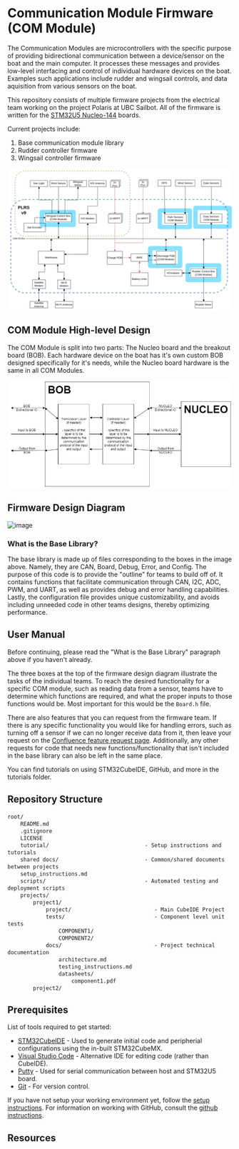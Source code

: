 # Communication Module Firmware (COM Module)

The Communication Modules are microcontrollers with the specific purpose of providing bidirectional communication between a device/sensor on the boat and the main computer. It processes these messages and provides low-level interfacing and control of individual hardware devices on the boat. Examples such applications include rudder and wingsail controls, and data aquisition from various sensors on the boat.

This repository consists of multiple firmware projects from the electrical team working on the project Polaris at UBC Sailbot. All of the firmware is written for the [STM32U5 Nucleo-144](https://www.st.com/en/evaluation-tools/nucleo-u575zi-q.html) boards.

Current projects include:

1. Base communication module library
2. Rudder controller firmware
3. Wingsail controller firmware

![High-level diagram of communication system](shared_docs/images/HL_COM_Diagram.png)

## COM Module High-level Design

The COM Module is split into two parts: The Nucleo board and the breakout board (BOB). Each hardware device on the boat has it's own custom BOB designed specifically for it's needs, while the Nucleo board hardware is the same in all COM Modules.

<!-- ![COM module high-level](shared_docs/images/COM_Internals_Diagram.png) -->

![alt text](shared_docs/images/COM_Internals_Diagram2.png)

## Firmware Design Diagram
<img width="693" alt="image" src="https://github.com/UBCSailbot/com-module-firmware/assets/144284916/f6985165-35a1-43e2-b885-3d951ad07747">

### What is the Base Library?
The base library is made up of files corresponding to the boxes in the image above. Namely, they are CAN, Board, Debug, Error, and Config. The purpose of this code is to provide the "outline" for teams to build off of. It contains functions that facilitate communication through CAN, I2C, ADC, PWM, and UART, as well as provides debug and error handling capabilities. Lastly, the configuration file provides unique customizability, and avoids including unneeded code in other teams designs, thereby optimizing performance.

## User Manual
Before continuing, please read the "What is the Base Library" paragraph above if you haven't already.

The three boxes at the top of the firmware design diagram illustrate the tasks of the individual teams. To reach the desired functionality for a specific COM module, such as reading data from a sensor, teams have to determine which functions are required, and what the proper inputs to those functions would be. Most important for this would be the ```Board.h``` file.

There are also features that you can request from the firmware team. If there is any specific functionality you would like for handling errors, such as turning off a sensor if we can no longer receive data from it, then leave your request on the [Confluence feature request page](https://ubcsailbot.atlassian.net/wiki/spaces/prjt22/pages/1994457093/Feature+Request). Additionally, any other requests for code that needs new functions/functionality that isn't included in the base library can also be left in the same place. 

You can find tutorials on using STM32CubeIDE, GitHub, and more in the tutorials folder.

## Repository Structure

```
root/
    README.md
    .gitignore
    LICENSE
    tutorial/                              - Setup instructions and tutorials
    shared docs/                           - Common/shared documents between projects
    setup_instructions.md
    scripts/                               - Automated testing and deployment scripts
    projects/
        project1/
            project/                          - Main CubeIDE Project
            tests/                            - Component level unit tests
                COMPONENT1/
                COMPONENT2/
            docs/                             - Project technical documentation
                architecture.md
                testing_instructions.md
                datasheets/
                    component1.pdf
        project2/
```

## Prerequisites

List of tools required to get started:

- [STM32CubeIDE](https://www.st.com/en/development-tools/stm32cubeide.html) - Used to generate initial code and peripherial configurations using the in-built STM32CubeMX.
- [Visual Studio Code](https://code.visualstudio.com/) - Alternative IDE for editing code (rather than CubeIDE).
- [Putty](https://putty.org/) - Used for serial communication between host and STM32U5 board.
- [Git](https://git-scm.com/downloads) - For version control.

If you have not setup your working environment yet, follow the [setup instructions](tutorials/setup.md).
For information on working with GitHub, consult the [github instructions](tutorials/github.md).

## Resources
